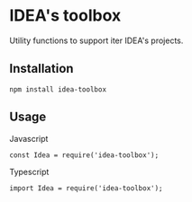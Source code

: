 # IDEA's toolbox
Utility functions to support iter IDEA's projects.

## Installation
`npm install idea-toolbox`

## Usage
Javascript
```
const Idea = require('idea-toolbox');
```
Typescript
```
import Idea = require('idea-toolbox');
```